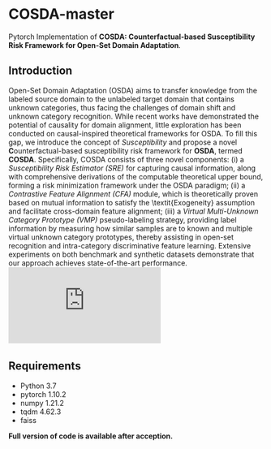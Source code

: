 # COSDA-master
Pytorch Implementation of **COSDA: Counterfactual-based Susceptibility Risk Framework for Open-Set Domain Adaptation**.

## Introduction
Open-Set Domain Adaptation (OSDA) aims to transfer knowledge from the labeled source domain to the unlabeled target domain that contains unknown categories, thus facing the challenges of domain shift and unknown category recognition. While recent works have demonstrated the potential of causality for domain alignment, little exploration has been conducted on causal-inspired theoretical frameworks for OSDA. To fill this gap, we introduce the concept of _Susceptibility_ and propose a novel **C**ounterfactual-based susceptibility risk framework for **OSDA**, termed **COSDA**. 
   Specifically, COSDA consists of three novel components: (i) a _Susceptibility Risk Estimator (SRE)_ for capturing causal information, along with comprehensive derivations of the computable theoretical upper bound, forming a risk minimization framework under the OSDA paradigm; (ii) a _Contrastive Feature Alignment (CFA)_ module, which is theoretically proven based on mutual information to satisfy the \textit{Exogeneity} assumption and facilitate cross-domain feature alignment; (iii) a _Virtual Multi-Unknown Category Prototype (VMP)_ pseudo-labeling strategy, providing label information by measuring how similar samples are to known and multiple virtual unknown category prototypes, thereby assisting in open-set recognition and intra-category discriminative feature learning. Extensive experiments on both benchmark and synthetic datasets demonstrate that our approach achieves state-of-the-art performance.
![image](https://github.com/ZHOURui6025/COSDA-master/blob/master/workflow.pdf)

## Requirements
- Python 3.7
- pytorch 1.10.2
- numpy 1.21.2
- tqdm 4.62.3
- faiss

**Full version of code is available after acception.**
